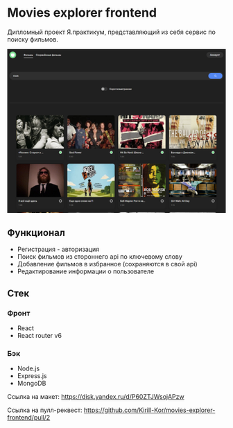 # Movies explorer frontend
Дипломный проект Я.практикум, представляющий из себя сервис по поиску фильмов.

<a href="http://kirkor.movies-exp.nomoredomains.work/movies"><img src="./src/images/image.png" alt="Демо сайта"/></a>

## Функционал
+ Регистрация - авторизация
+ Поиск фильмов из стороннего api по ключевому слову
+ Добавление фильмов в избранное (сохраняются в свой api)
+ Редактирование информации о пользователе

## Стек
### Фронт
+ React
+ React router v6
### Бэк
+ Node.js
+ Express.js
+ MongoDB

Ссылка на макет:
https://disk.yandex.ru/d/P60ZTJWsojAPzw

Ссылка на пулл-реквест:
https://github.com/Kirill-Kor/movies-explorer-frontend/pull/2
